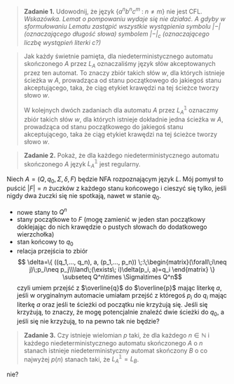 > **Zadanie 1.** Udowodnij, że język $\{a^nb^nc^m\;:\;n\neq m\}$ nie jest CFL.
> *Wskazówka. Lemat o pompowaniu wydaje się nie działać. A gdyby w sformułowaniu Lematu zastąpić wszystkie wystąpienia symbolu $|-|$ (oznaczającego długość słowa) symbolem $|-|_c$ (oznaczającego liczbę wystąpień literki $c$?)*

> Jak każdy świetnie pamięta, dla niedeterministycznego automatu skończonego $A$ przez $L_A$ oznaczaliśmy język słów akceptowanych przez ten automat. To znaczy zbiór takich słów $w$, dla których istnieje ścieżka w $A$, prowadząca od stanu początkowego do jakiegoś stanu akceptującego, taka, że ciąg etykiet krawędzi na tej ścieżce tworzy słowo $w$.
> 
> W kolejnych dwóch zadaniach dla automatu $A$ przez $L_A^{\mathbb{1}}$ oznaczmy zbiór takich słów $w$, dla których istnieje dokładnie jedna ścieżka w $A$, prowadząca od stanu początkowego do jakiegoś stanu akceptującego, taka że ciąg etykiet krawędzi na tej ścieżce tworzy słowo $w$.

> **Zadanie 2.** Pokaż, że dla każdego niedeterministycznego automatu skończonego $A$ język $L_A^{\mathbb{1}}$ jest regularny.

Niech $A=(Q, q_0, \Sigma, \delta, F)$ będzie NFA rozpoznającym język $L$. Mój pomysł to puścić $|F|=n$ żuczków z każdego stanu końcowego i cieszyć się tylko, jeśli nigdy dwa żuczki się nie spotkają, nawet w stanie $q_0$.
- nowe stany to $Q^n$
- stany początkowe to $F$ (mogę zamienić w jeden stan początkowy doklejając do nich krawędzie o pustych słowach do dodatkowego wierzchołka)
- stan końcowy to $q_0$
- relacja przejścia to zbiór
$$ \delta=\{ ((q_1,..., q_n), a, (p_1,..., p_n)) \;:\;\begin{matrix}(\forall\;i\neq j)\;p_i\neq p_j\\\land\;(\exists\; i)\delta(p_i, a)=q_i \end{matrix} \} \subseteq Q^n\times \Sigma\times Q^n$$
	czyli umiem przejść z $\overline{q}$ do $\overline{p}$ mając literkę $a$, jeśli w oryginalnym automacie umiałam przejść z któregoś $p_i$ do $q_i$ mając literkę $a$ oraz jeśli te ścieżki od początku nie krzyżują się. Jeśli się krzyżują, to znaczy, że mogę potencjalnie znaleźć dwie ścieżki do $q_0$, a jeśli się nie krzyżują, to na pewno tak nie będzie?


> **Zadanie 3.** Czy istnieje wielomian $p$ taki, że dla każdego $n\in\mathbb{N}$ i każdego niedeterministycznego automatu skończonego $A$ o $n$ stanach istnieje niedeterministyczny automat skończony $B$ o co najwyżej $p(n)$ stanach taki, że $L_A^{\mathbb{1}}=L_B$.

nie?